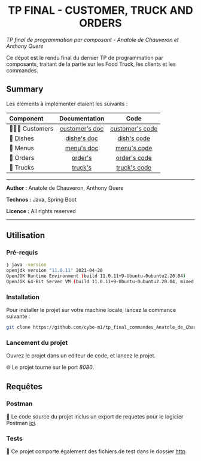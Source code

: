 <h1 align="center">TP FINAL - CUSTOMER, TRUCK AND ORDERS</h1>

_TP final de programmation par composant - Anatole de Chauveron et Anthony Quere_

Ce dépot est le rendu final du dernier TP de programmation par composants, traitant de la partie sur les Food Truck, les clients et les commandes.

## Summary

Les éléments à implémenter étaient les suivants :

| Component | Documentation | Code |
|:---|:---:|:---:|
| :people_holding_hands: Customers | [customer's doc](docs/customers.md) | [customer's code](src/main/java/com/fges/commandes/commandes/order) |
| :cake: Dishes | [dishe's doc](docs/dishes.md) | [dish's code](src/main/java/com/fges/commandes/commandes/dish) |
| :scroll: Menus | [menu's doc](docs/menus.md) | [menu's code](src/main/java/com/fges/commandes/commandes/menu) |
| :page_facing_up: Orders | [order's](docs/orders.md) | [order's code](src/main/java/com/fges/commandes/commandes/order) |
| :truck: Trucks | [truck's](docs/trucks.md) | [truck's code](src/main/java/com/fges/commandes/commandes/truck) |

___

**Author :** Anatole de Chauveron, Anthony Quere

**Technos :** Java, Spring Boot

**Licence :** All rights reserved

___

## Utilisation

### Pré-requis

```bash
❯ java -version
openjdk version "11.0.11" 2021-04-20
OpenJDK Runtime Environment (build 11.0.11+9-Ubuntu-0ubuntu2.20.04)
OpenJDK 64-Bit Server VM (build 11.0.11+9-Ubuntu-0ubuntu2.20.04, mixed mode, sharing)
```

### Installation

Pour installer le projet sur votre machine locale, lancez la commance suivante :

```bash
git clone https://github.com/cybe-m1/tp_final_commandes_Anatole_de_Chauveron_Anthony_Quere.git
```

### Lancement du projet

Ouvrez le projet dans un editeur de code, et lancez le projet.

:globe_with_meridians: Le projet tourne sur le port _8080_.

## Requêtes

### Postman

:test_tube: Le code source du projet inclus un export de requetes pour le logicier Postman [ici](tp_component_prog_final.postman_collection.json).

### Tests

:test_tube: Ce projet comporte également des fichiers de test dans le dossier [http](http/).
